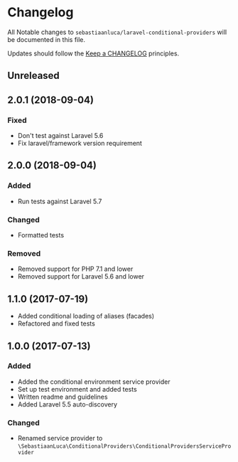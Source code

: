 # Changelog

All Notable changes to `sebastiaanluca/laravel-conditional-providers` will be documented in this file.

Updates should follow the [Keep a CHANGELOG](http://keepachangelog.com/) principles.

## Unreleased

## 2.0.1 (2018-09-04)

### Fixed

- Don't test against Laravel 5.6
- Fix laravel/framework version requirement

## 2.0.0 (2018-09-04)

### Added

- Run tests against Laravel 5.7

### Changed

- Formatted tests

### Removed

- Removed support for PHP 7.1 and lower
- Removed support for Laravel 5.6 and lower

## 1.1.0 (2017-07-19)

- Added conditional loading of aliases (facades)
- Refactored and fixed tests

## 1.0.0 (2017-07-13)

### Added

- Added the conditional environment service provider
- Set up test environment and added tests
- Written readme and guidelines
- Added Laravel 5.5 auto-discovery

### Changed

- Renamed service provider to `\SebastiaanLuca\ConditionalProviders\ConditionalProvidersServiceProvider`
